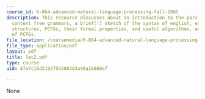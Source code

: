 ```yaml
---
course_id: 6-864-advanced-natural-language-processing-fall-2005
description: This resource discusses about an introduction to the parsing problem,
  context free grammars, a brief(!) sketch of the syntax of english, examples of ambiguous
  structures, PCFGs, their formal properties, and useful algorithms, and weaknesses
  of PCFGs.
file_location: /coursemedia/6-864-advanced-natural-language-processing-fall-2005/87a7c15d21927542083d3a46a16868ef_lec2.pdf
file_type: application/pdf
layout: pdf
title: lec2.pdf
type: course
uid: 87a7c15d21927542083d3a46a16868ef

---
```

None